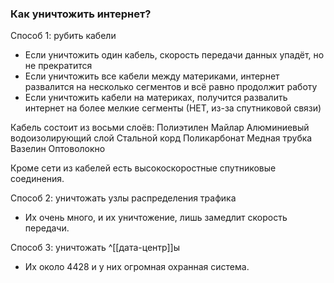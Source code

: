 ### Как уничтожить интернет?
Способ 1: рубить кабели
- Если уничтожить один кабель, скорость передачи данных упадёт, но не прекратится
- Если уничтожить все кабели между материками, интернет развалится на несколько сегментов и всё равно продолжит работу
- Если уничтожить кабели на материках, получится развалить интернет на более мелкие сегменты (НЕТ, из-за спутниковой связи)

Кабель состоит из восьми слоёв:
Полиэтилен
Майлар
Алюминиевый водоизолирующий слой
Стальной корд
Поликарбонат
Медная трубка
Вазелин
Оптоволокно


Кроме сети из кабелей есть высокоскоростные спутниковые соединения.

Способ 2: уничтожать узлы распределения трафика
- Их очень много, и их уничтожение, лишь замедлит скорость передачи.

Способ 3: уничтожать ^[[дата-центр]]ы
- Их около 4428 и у них огромная охранная система.
